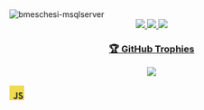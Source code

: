 <img align="center" alt="bmeschesi-msqlserver"  src="https://komarev.com/ghpvc/?username=bmeschesi&style=flat-square">

<div align="center">
  <a href="https://github.com/bmeschesi">
  <img height="180em" src="https://github-readme-stats.vercel.app/api?username=bmeschesi&show_icons=true&theme=dark&include_all_commits=true&count_private=true&cache_seconds=1800"/>
  <img height="180em" src="https://github-readme-stats.vercel.app/api/top-langs/?username=bmeschesi&layout=compact&langs_count=7&theme=dark&cache_seconds=1800"/>
    
  <img src="https://github-readme-streak-stats.herokuapp.com/?user=bmeschesi&theme=dark"> 

  <h3>🏆 GitHub Trophies</h3>
  <img src="https://github-profile-trophy.vercel.app/?username=bmeschesi&theme=nord&column=7" >
</div>

[<img align="left" alt="Javascript" width="26px" src="https://raw.githubusercontent.com/github/explore/80688e429a7d4ef2fca1e82350fe8e3517d3494d/topics/javascript/javascript.png" />][LinkedIn]

[twitter]: https://twitter.com/BMeschesi
[linkedin]: https://www.linkedin.com/in/bmeschesi-eng/

